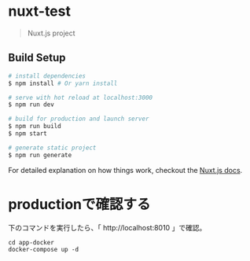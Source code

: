 # nuxt-test

> Nuxt.js project

## Build Setup

``` bash
# install dependencies
$ npm install # Or yarn install

# serve with hot reload at localhost:3000
$ npm run dev

# build for production and launch server
$ npm run build
$ npm start

# generate static project
$ npm run generate
```

For detailed explanation on how things work, checkout the [Nuxt.js docs](https://github.com/nuxt/nuxt.js).

# productionで確認する
下のコマンドを実行したら、「 http://localhost:8010 」で確認。

```
cd app-docker
docker-compose up -d
```
